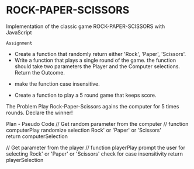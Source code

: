 # ROCK-PAPER-SCISSORS
Implementation of the classic game ROCK-PAPER-SCISSORS with JavaScript



    Assignment
- Create a function that randomly return either 'Rock', 'Paper', 'Scissors'.
- Write a function that plays a single round of the game.
    the function should take two parameters the Player and the Computer selections.
    Return the Outcome.
* make the function case insensitive.
- Create a function to play a 5 round game that keeps score.


The Problem 
    Play Rock-Paper-Scissors agains the computer for 5 times rounds.
    Declare the winner! 

Plan - Pseudo Code
// Get random parameter from the computer //
    function computerPlay 
            randomize selection Rock' or 'Paper' or 'Scissors'  
                return computerSelection 

// Get parameter from the player //
    function playerPlay
        prompt the user for selecting Rock' or 'Paper' or 'Scissors'
        check for case insensitivity
            return playerSelection